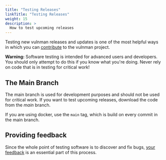 ```yaml
---
title: "Testing Releases"
linkTitle: "Testing Releases"
weight: 15
description: >
  How to test upcoming releases
---
```


Testing new vulnman releases and updates is one of the most helpful ways in
which you can [contribute](/docs/contribution-guidelines/) to the vulnman project.

**Warning:** Software testing is intended for advanced users and developers.
You should only attempt to do this if you know what you're doing. Never rely on
code that is in testing for critical work!


## The Main Branch
The main branch is used for development purposes and should not be used for critical work.
If you want to test upcoming releases, download the code from the *main* branch.

If you are using docker, use the `main` tag, which is build on every commit in the main branch.



## Providing feedback

Since the whole point of testing software is to discover and fix bugs, [your
feedback](/docs/issue-tracking/#how-to-open-a-new-issue) is an essential part of this process.

